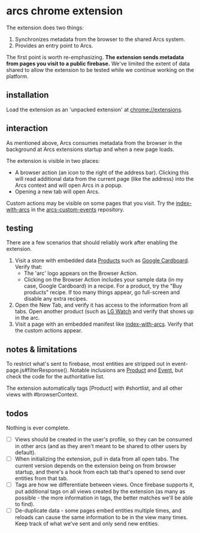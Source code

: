 # arcs chrome extension

The extension does two things:

1) Synchronizes metadata from the browser to the shared Arcs system.
1) Provides an entry point to Arcs.

The first point is worth re-emphasizing. **The extension sends metadata from
pages you visit to a public firebase.** We've limited the extent of data
shared to allow the extension to be tested while we continue working on the
platform.

## installation

Load the extension as an 'unpacked extension' at
[chrome://extensions](chrome://extensions).

## interaction

As mentioned above, Arcs consumes metadata from the browser in the background
at Arcs extensions startup and when a new page loads.

The extension is visible in two places:

* A browser action (an icon to the right of the address bar). Clicking this
  will read additional data from the current page (like the address) into the
  Arcs context and will open Arcs in a popup.
* Opening a new tab will open Arcs.

Custom actions may be visible on some pages that you visit. Try the
[index-with-arcs](https://smalls.github.io/arcs-custom-events/index-with-arcs.html)
in the [arcs-custom-events](https://github.com/smalls/arcs-custom-events)
repository.

## testing

There are a few scenarios that should reliably work after enabling the
extension.

1) Visit a store with embedded data [Products](https://schema.org/Product)
  such as [Google Cardboard](https://store.google.com/product/google_cardboard).
  Verify that:
    - The 'arc' logo appears on the Browser Action.
    - Clicking on the Browser Action includes your sample data (in my case,
      Google Cardboard) in a recipe. For a product, try the "Buy products"
      recipe. If too many things appear, go full-screen and disable any extra
      recipes.
1) Open the New Tab, and verify it has access to the information from all
  tabs. Open another product (such as [LG Watch](https://store.google.com/product/lg_watch_style)
  and verify that shows up in the arc.
1) Visit a page with an embedded manifest like 
  [index-with-arcs](https://smalls.github.io/arcs-custom-events/index-with-arcs.html). Verify that the custom actions appear.

## notes & limitations

To restrict what's sent to firebase, most entities are stripped out in
event-page.js#filterResponse(). Notable inclusions are
[Product](https://schema.org/Product) and [Event](https://schema.org/Event),
but check the code for the authoritative list.

The extension automatically tags [Product] with #shortlist, and all other
views with #browserContext.

## todos

Nothing is ever complete.

- [ ] Views should be created in the user's profile, so they can be consumed
  in other arcs (and as they aren't meant to be shared to other users by
  default).
- [ ] When initializing the extension, pull in data from all open tabs. The
  current version depends on the extension being on from browser startup, and
  there's a hook from each tab that's opened to send over entities from that
  tab.
- [ ] Tags are how we differentiate between views. Once firebase supports it,
  put additional tags on all views created by the extension (as many as
  possible - the more information in tags, the better matches we'll be able to
  find).
- [ ] De-duplicate data - some pages embed entities multiple times, and
  reloads can cause the same information to be in the view many times. Keep
  track of what we've sent and only send new entities.
